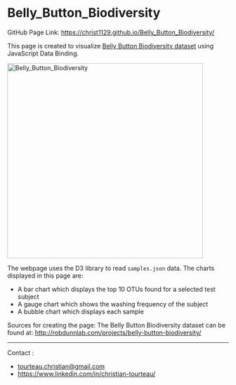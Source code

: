 # Belly_Button_Biodiversity
GitHub Page Link: https://christ1129.github.io/Belly_Button_Biodiversity/

This page is created to visualize [Belly Button Biodiversity dataset](http://robdunnlab.com/projects/belly-button-biodiversity/) using JavaScript Data Binding.

   
 <img width="445" alt="Belly_Button_Biodiversity" src="https://user-images.githubusercontent.com/100292828/175839680-1ffab75e-bc98-4306-b0c1-010820993ba1.png">

The webpage uses the D3 library to read `samples.json` data.
The charts displayed in this page are:
* A bar chart which displays the top 10 OTUs found for a selected test subject
* A gauge chart which shows the washing frequency of the subject
* A bubble chart which displays each sample

Sources for creating the page:
The Belly Button Biodiversity dataset can be found at: http://robdunnlab.com/projects/belly-button-biodiversity/

<hr>
Contact : 

* tourteau.christian@gmail.com
* https://www.linkedin.com/in/christian-tourteau/

